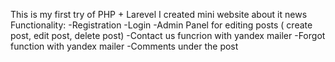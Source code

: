 This is my first try of PHP + Larevel 
I created mini website about it news
Functionality:
  -Registration 
  -Login
  -Admin Panel for editing posts ( create post, edit post, delete post)
  -Contact us funcrion with yandex mailer 
  -Forgot function with yandex mailer 
  -Comments under the post 
